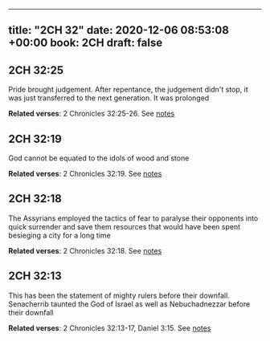 
---
title: "2CH 32"
date: 2020-12-06 08:53:08 +00:00
book: 2CH
draft: false
---

## 2CH 32:25

Pride brought judgement. After repentance, the judgement didn't stop, it was just transferred to the next generation. It was prolonged

**Related verses**: 2 Chronicles 32:25-26. See [notes](https://my.bible.com/notes/3578486127898386738)


## 2CH 32:19

God cannot be equated to the idols of wood and stone

**Related verses**: 2 Chronicles 32:19. See [notes](https://my.bible.com/notes/3574822125725016352)


## 2CH 32:18

The Assyrians employed the tactics of fear to paralyse their opponents into quick surrender and save them resources that would have been spent besieging a city for a long time

**Related verses**: 2 Chronicles 32:18. See [notes](https://my.bible.com/notes/3574821767976050972)


## 2CH 32:13

This has been the statement of mighty rulers before their downfall. Senacherrib taunted the God of Israel as well as Nebuchadnezzar before their downfall

**Related verses**: 2 Chronicles 32:13-17, Daniel 3:15. See [notes](https://my.bible.com/notes/3474887589155823939)

